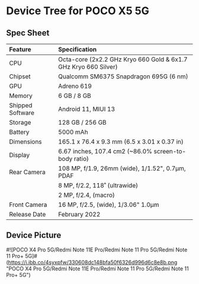 # Device Tree for POCO X5 5G

## Spec Sheet

| Feature          | Specification                                                   |
| :--------------- | :-------------------------------------------------------------- |
| CPU              | Octa-core (2x2.2 GHz Kryo 660 Gold & 6x1.7 GHz Kryo 660 Silver) |
| Chipset          | Qualcomm SM6375 Snapdragon 695G (6 nm)                          |
| GPU              | Adreno 619                                                      |
| Memory           | 6 GB / 8 GB                                                     |
| Shipped Software | Android 11, MIUI 13                                             |
| Storage          | 128 GB / 256 GB                                                 |
| Battery          | 5000 mAh                                                        |
| Dimensions       | 165.1 x 76.4 x 9.3 mm (6.5 x 3.01 x 0.37 in)                    |
| Display          | 6.67 inches, 107.4 cm2 (~86.0% screen-to-body ratio)            |
| Rear Camera      | 108 MP, f/1.9, 26mm (wide), 1/1.52", 0.7µm, PDAF                |
|                  | 8 MP, f/2.2, 118˚ (ultrawide)                                   |
|                  | 2 MP, f/2.4, (macro)                                            |
| Front Camera     | 16 MP, f/2.5, (wide), 1/3.06" 1.0µm                             |
| Release Date     | February 2022                                                   |

## Device Picture

#![POCO X4 Pro 5G/Redmi Note 11E Pro/Redmi Note 11 Pro 5G/Redmi Note 11 Pro+ 5G]#(https://i.ibb.co/4syxpfw/330608dc148bfa50f6326d996d6c8e8b.png "POCO X4 Pro 5G/Redmi Note 11E Pro/Redmi Note 11 Pro 5G/Redmi Note 11 Pro+ 5G")
